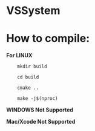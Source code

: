 # VSSystem

How to compile:
==============

**For LINUX**

~~~~~~~~~~~~~~~~~~~~~
    mkdir build

    cd build

    cmake ..

    make -j$(nproc)
~~~~~~~~~~~~~~~~~~~~~

**WINDOWS Not Supported**
 

**Mac/Xcode Not Supported**

<br />


 
